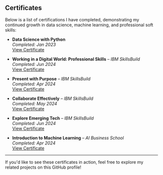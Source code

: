 ## Certificates

Below is a list of certifications I have completed, demonstrating my continued growth in data science, machine learning, and professional soft skills:

- **Data Science with Python**  
  *Completed: Jan 2023*  
  [View Certificate](certificates/Data_Science_with_Python.pdf)

- **Working in a Digital World: Professional Skills** – *IBM SkillsBuild*  
  *Completed: Jun 2024*  
  [View Certificate](certificates/Working_in_a_Digital_World.pdf)

- **Present with Purpose** – *IBM SkillsBuild*  
  *Completed: Apr 2024*  
  [View Certificate](certificates/Present_with_Purpose.pdf)

- **Collaborate Effectively** – *IBM SkillsBuild*  
  *Completed: May 2024*  
  [View Certificate](certificates/Collaborate_Effectively.pdf)

- **Explore Emerging Tech** – *IBM SkillsBuild*  
  *Completed: Jun 2024*  
  [View Certificate](certificates/Explore_Emerging_Tech.pdf)

- **Introduction to Machine Learning** – *AI Business School*  
  *Completed: Apr 2024*  
  [View Certificate](certificates/Introduction_to_Machine_Learning.pdf)

---

If you'd like to see these certificates in action, feel free to explore my related projects on this GitHub profile!
